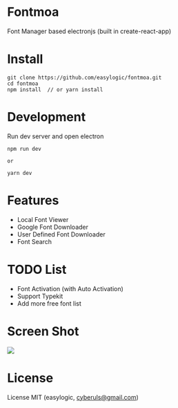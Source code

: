 # Fontmoa 

Font Manager based electronjs  (built in create-react-app)

# Install 

```
git clone https://github.com/easylogic/fontmoa.git
cd fontmoa
npm install  // or yarn install
```

# Development 

Run dev server and  open electron 

```
npm run dev 

or 

yarn dev 
```

# Features 

* Local Font Viewer 
* Google Font Downloader 
* User Defined Font Downloader 
* Font Search

# TODO List 

* Font Activation (with Auto Activation)
* Support Typekit 
* Add more free font list

# Screen Shot 

![](https://user-images.githubusercontent.com/591983/30735350-a80b9ed4-9fb9-11e7-9d57-732e7e105ace.png)


# License 

License MIT  (easylogic, cyberuls@gmail.com)